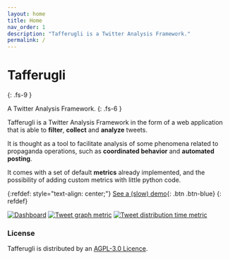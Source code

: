 ```yaml
---
layout: home
title: Home
nav_order: 1
description: "Tafferugli is a Twitter Analysis Framework."
permalink: /
---
```


# Tafferugli
{: .fs-9 }

A Twitter Analysis Framework.
{: .fs-6 }


Tafferugli is a Twitter Analysis Framework in the form of a web application that is able to **filter**, **collect** and **analyze** tweets. 

It is thought as a tool to facilitate analysis of some phenomena related to propaganda operations, such as **coordinated behavior** and **automated posting**.

It comes with a set of default **metrics** already implemented, and the possibility of adding custom metrics with little python code. 

{:refdef: style="text-align: center;"}
[See a (slow) demo](https://demo.tafferugli.io){: .btn .btn-blue}
{: refdef}

[![Dashboard](/assets/dashboard.png)](/assets/dashboard.png)
[![Tweet graph metric](/assets/graph.png)](/assets/graph.png)
[![Tweet distribution time metric](/assets/distribution_time.png)](/assets/distribution_time.png)

### License

Tafferugli is distributed by an [AGPL-3.0 Licence](https://www.gnu.org/licenses/agpl-3.0.en.html).

